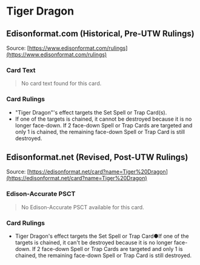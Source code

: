 # Tiger Dragon

## Edisonformat.com (Historical, Pre-UTW Rulings)

Source: [https://www.edisonformat.com/rulings](https://www.edisonformat.com/rulings)

### Card Text

> No card text found for this card.

### Card Rulings

*   "Tiger Dragon"'s effect targets the Set Spell or Trap Card(s).
*   If one of the targets is chained, it cannot be destroyed because it is no longer face-down. If 2 face-down Spell or Trap Cards are targeted and only 1 is chained, the remaining face-down Spell or Trap Card is still destroyed.

## Edisonformat.net (Revised, Post-UTW Rulings)

Source: [https://edisonformat.net/card?name=Tiger%20Dragon](https://edisonformat.net/card?name=Tiger%20Dragon)

### Edison-Accurate PSCT

> No Edison-Accurate PSCT available for this card.

### Card Rulings

*   Tiger Dragon's effect targets the Set Spell or Trap Card●If one of the targets is chained, it can't be destroyed because it is no longer face-down. If 2 face-down Spell or Trap Cards are targeted and only 1 is chained, the remaining face-down Spell or Trap Card is still destroyed.
            